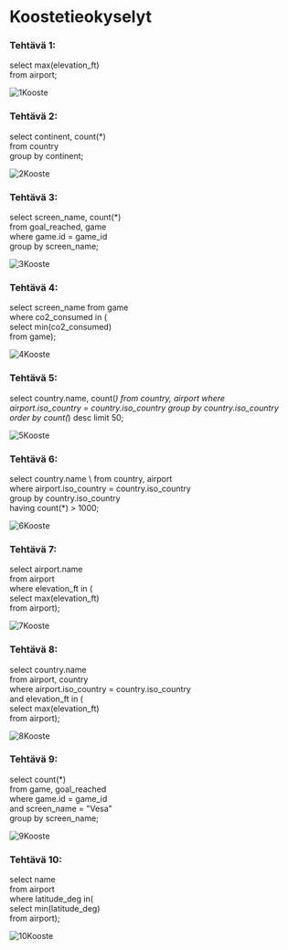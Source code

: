# Koostetieokyselyt

### Tehtävä 1:
select max(elevation_ft) \
from airport;

![1Kooste](https://github.com/user-attachments/assets/e3ad7648-2392-4c59-8c27-9df5b2ec6bf2)

### Tehtävä 2:
select continent, count(*) \
from country \
group by continent;

![2Kooste](https://github.com/user-attachments/assets/6a91160e-292d-4a99-8820-786ee051b2e7)

### Tehtävä 3:
select screen_name, count(*) \
from goal_reached, game \
where game.id = game_id \
group by screen_name;

![3Kooste](https://github.com/user-attachments/assets/75ce2091-744a-4b3f-b4fe-78c33a6add2f)

### Tehtävä 4:
select screen_name from game \
where co2_consumed in ( \
select min(co2_consumed) \
from game);

![4Kooste](https://github.com/user-attachments/assets/78efa07f-1857-4d50-a52e-fdcb55b3767b)

### Tehtävä 5:
select country.name, count(*)
from country, airport 
where airport.iso_country = country.iso_country
group by country.iso_country
order by count(*) desc
limit 50;

![5Kooste](https://github.com/user-attachments/assets/5d9aa024-11fe-4b51-8280-5dc994c5ff62)

### Tehtävä 6:
select country.name \ 
from country, airport \
where airport.iso_country = country.iso_country \
group by country.iso_country \
having count(*) > 1000;

![6Kooste](https://github.com/user-attachments/assets/479c97cc-45b7-4038-83f6-ae3bd21803ab)

### Tehtävä 7:
select airport.name \
from airport \
where elevation_ft in ( \
select max(elevation_ft) \
from airport);

![7Kooste](https://github.com/user-attachments/assets/7caa57ce-9548-429c-96cd-64a0d9133b90)

### Tehtävä 8:
select country.name \
from airport, country \
where airport.iso_country = country.iso_country \
and elevation_ft in ( \
select max(elevation_ft) \
from airport);

![8Kooste](https://github.com/user-attachments/assets/626e176e-c142-443d-ac09-ac7827a8ad55)

### Tehtävä 9:
select count(*) \
from game, goal_reached \
where game.id = game_id \
and screen_name = "Vesa" \
group by screen_name;

![9Kooste](https://github.com/user-attachments/assets/f94d0d10-cb32-4048-9ed9-314b43001a54)

### Tehtävä 10:
select name \
from airport \
where latitude_deg in( \
select min(latitude_deg) \
from airport);

![10Kooste](https://github.com/user-attachments/assets/9a8141b0-b20d-428a-888e-e0a07e042511)
